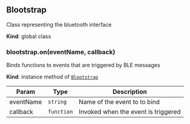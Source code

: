 <a name="Blootstrap"></a>

## Blootstrap
Class representing the bluetooth interface

**Kind**: global class  
<a name="Blootstrap+on"></a>

### blootstrap.on(eventName, callback)
Binds functions to events that are triggered by BLE messages

**Kind**: instance method of [<code>Blootstrap</code>](#Blootstrap)  

| Param | Type | Description |
| --- | --- | --- |
| eventName | <code>string</code> | Name of the event to to bind |
| callback | <code>function</code> | Invoked when the event is triggered |

